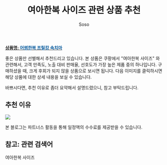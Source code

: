 ﻿---
layout: post
title:  "여아한복 사이즈 관련 상품 추천"
author: Soso
categories: [ 출산 / 육아]
tags: [여아한복 사이즈]
image: https://ads-partners.coupang.com/image1/1ActDDlM3ncaJ-gR1AV51aSB_z8y5PbFqmJB3OfMuPRt0SX1kmH8YTwrBKEeJ7ZWvkUGrLg7XSQZ3Td5j6D1u4g9zciBTUd52S2Q8M6WamdHw7k4hlvCRBeTKjI0VrBwcVhCbSoE9LP3oB-rgj4zZgyauywK5-F5jtbQdpnL8XiNrN6J0OE8Fx52VdhuFE_wMYrQhi8hJcUcI9pzl9Bey_hrD2aTndMbvU9GxsFyYxvXhHdpmEUdQFS0OdGz5Duh_lNuDa4u4kErzWV3D2fPSWsgV2N4yw1jk8iMIi7j8jDrzWQ7_w== 
description: "쿠팡에서 여아한복 사이즈 관련 상품으로 가장 고객 선호도가 높은 제품 중 하나입니다."
---

<a href="https://link.coupang.com/re/AFFSDP?lptag=AF5673682&pageKey=5579054027&itemId=8911455157&vendorItemId=82827799869&traceid=V0-153-8ba620b66cc6d192&requestid=20240201105237240059708302&token=31850C%7CMIXED"><b>상품명: <font color='#01579B'>어썸한복 프릴캉 속치마</font></b></a>

좋은 상품만 선별해서 추천드리고 있습니다.
본 상품은 쿠팡에서 "여아한복 사이즈" 와 관련해서, 고객 만족도, 노출 대비 판매율, 선호도가 가장 높은 제품 중의 하나입니다.
구매하셨을 때, 크게 후회가 되지 않을 상품으로 보시면 됩니다. 
다음 이미지를 클릭하시면 해당 상품에 대한 상세 내용을 보실 수 있습니다.

바쁘시다면, 추천 이유로 좀더 요약해서 설명드렸으니, 참고 부탁드립니다.

## 추천 이유 

<a href="https://link.coupang.com/re/AFFSDP?lptag=AF5673682&pageKey=5579054027&itemId=8911455157&vendorItemId=82827799869&traceid=V0-153-8ba620b66cc6d192&requestid=20240201105237240059708302&token=31850C%7CMIXED"><img src="http://image1.coupangcdn.com/image/vendor_inventory/618e/bb10b36468b5601104696a44dc2bb05945d94394176b7dd997cf32409adf.jpg"></a> 

본 블로그는 파트너스 활동을 통해 일정액의 수수료를 제공받을 수 있습니다.

## 참고: 관련 검색어    
여아한복 사이즈